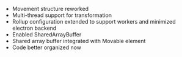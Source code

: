 - Movement structure reworked
- Multi-thread support for transformation
- Rollup configuration extended to support workers and minimized electron backend
- Enabled SharedArrayBuffer
- Shared array buffer integrated with Movable element
- Code better organized now